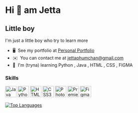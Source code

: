 Hi 🥯 am Jetta
==========================

Little boy
-------

I'm just a little boy who try to learn more

*   🖥️  See my portfolio at [Personal Portfolio](http://jet1a.github.io/jettaphum/)
*   ✉️  You can contact me at [jettaphumchan@gmail.com](mailto:jettaphumchan@gmail.com)
*   🧠  I'm (tryna) learning Python , Java , HTML , CSS , FIGMA 
### Skills 
<p align="left">
<a href="https://www.oracle.com/java/" target="_blank" rel="noreferrer"><img src="https://raw.githubusercontent.com/danielcranney/readme-generator/main/public/icons/skills/java-colored.svg" width="36" height="36" alt="Java" /></a>
<a href="https://www.python.org/" target="_blank" rel="noreferrer"><img src="https://raw.githubusercontent.com/danielcranney/readme-generator/main/public/icons/skills/python-colored.svg" width="36" height="36" alt="Python" /></a>
<a href="https://developer.mozilla.org/en-US/docs/Glossary/HTML5" target="_blank" rel="noreferrer"><img src="https://raw.githubusercontent.com/danielcranney/readme-generator/main/public/icons/skills/html5-colored.svg" width="36" height="36" alt="HTML5" /></a>
<a href="https://www.w3.org/TR/CSS/#css" target="_blank" rel="noreferrer"><img src="https://raw.githubusercontent.com/danielcranney/readme-generator/main/public/icons/skills/css3-colored.svg" width="36" height="36" alt="CSS3" /></a>
<a href="https://www.adobe.com/uk/products/photoshop.html" target="_blank" rel="noreferrer"><img src="https://raw.githubusercontent.com/danielcranney/readme-generator/main/public/icons/skills/photoshop-colored.svg" width="36" height="36" alt="Photoshop" /></a>
<a href="https://www.adobe.com/uk/products/premiere.html" target="_blank" rel="noreferrer"><img src="https://raw.githubusercontent.com/danielcranney/readme-generator/main/public/icons/skills/premierepro-colored.svg" width="36" height="36" alt="Premiere Pro" /></a>
<a href="https://www.figma.com/" target="_blank" rel="noreferrer"><img src="https://raw.githubusercontent.com/danielcranney/readme-generator/main/public/icons/skills/figma-colored.svg" width="36" height="36" alt="Figma" /></a>
</p>
<p align="left">
     
</a>
<a href="https://github.com/Jet1a" align="left"><img src="https://github-readme-stats.vercel.app/api/top-langs/?username=Jet1a&langs_count=10&title_color=ffffff&text_color=10b981&icon_color=ffffff&bg_color=1c1917&hide_border=true&locale=en&custom_title=Top%20%Languages" alt="Top Languages" /></a> </p>
